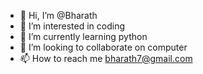- 👋 Hi, I’m @Bharath
- 👀 I’m interested in coding
- 🌱 I’m currently learning python
- 💞️ I’m looking to collaborate on computer
- 📫 How to reach me bharath7@gmail.com

<!---
Bharath-bharath/Bharath-bharath is a ✨ special ✨ repository because its `README.md` (this file) appears on your GitHub profile.
You can click the Preview link to take a look at your changes.
--->
